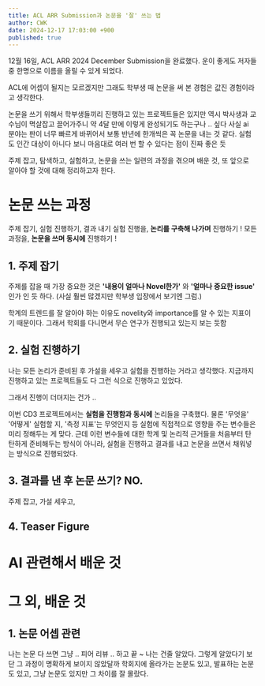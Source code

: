 ```yaml
---
title: ACL ARR Submission과 논문을 '잘' 쓰는 법 
author: CWK
date: 2024-12-17 17:03:00 +900
published: true
---
```


12월 16일, ACL ARR 2024 December Submission을 완료했다. 
운이 좋게도 저자들 중 한명으로 이름을 올릴 수 있게 되었다.

ACL에 어셉이 될지는 모르겠지만 그래도 학부생 때 논문을 써 본 경험은 값진 경험이라고 생각한다. 

논문을 쓰기 위해서 학부생들끼리 진행하고 있는 프로젝트들은 있지만 역시 박사생과 교수님이 멱살잡고 끌어가주니 약 4달 만에 이렇게 완성되기도 하는구나 .. 싶다
사실 ai 분야는 판이 너무 빠르게 바뀌어서 보통 반년에 한개씩은 꼭 논문을 내는 것 같다. 실험도 인간 대상이 아니다 보니 마음대로 여러 번 할 수 있다는 점이 진짜 좋은 듯  

주제 잡고, 탐색하고, 실험하고, 논문을 쓰는 일련의 과정을 겪으며 
배운 것, 또 앞으로 알아야 할 것에 대해 정리하고자 한다. 



# 논문 쓰는 과정 

주제 잡기, 실험 진행하기, 결과 내기
실험 진행을, **논리를 구축해 나가며** 진행하기 ! 
모든 과정을, **논문을 쓰며 동시에** 진행하기 ! 


## 1. 주제 잡기 

주제를 잡을 때 가장 중요한 것은 **'내용이 얼마나 Novel한가'** 와 **'얼마나 중요한 issue'** 인가 인 듯 하다. (사실 훨씬 많겠지만 학부생 입장에서 보기엔 그럼.) 

학계의 트렌드를 잘 알아야 하는 이유도 novelity와 importance를 알 수 있는 지표이기 때문이다. 그래서 학회를 다니면서 무슨 연구가 진행되고 있는지 보는 듯함 



## 2. 실험 진행하기 

나는 모든 논리가 준비된 후 가설을 세우고 실험을 진행하는 거라고 생각했다. 지금까지 진행하고 있는 프로젝트들도 다 그런 식으로 진행하고 있었다. 

그래서 진행이 더뎌지는 건가 ..

이번 CD3 프로젝트에서는 **실험을 진행함과 동시에** 논리들을 구축했다. 
물론 '무엇을' '어떻게' 실험할 지, '측정 지표'는 무엇인지 등 실험에 직접적으로 영향을 주는 변수들은 미리 정해두는 게 맞다.
근데 이런 변수들에 대한 학계 및 논리적 근거들을 처음부터 탄탄하게 준비해두는 방식이 아니라, 실험을 진행하고 결과를 내고 논문을 쓰면서 채워넣는 방식으로 진행되었다. 


## 3. 결과를 낸 후 논문 쓰기? NO. 

주제 잡고, 가설 세우고, 



## 4. Teaser Figure



# AI 관련해서 배운 것 






# 그 외, 배운 것 

## 1. 논문 어셉 관련

나는 논문 다 쓰면 그냥 .. 피어 리뷰 .. 하고 끝 ~ 나는 건줄 알았다.
그렇게 알았다기 보단 그 과정이 명확하게 보이지 않았달까 
학회지에 올라가는 논문도 있고, 발표하는 논문도 있고, 그냥 논문도 있지만
그 차이를 잘 몰랐다. 
